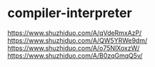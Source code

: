 # compiler-interpreter

https://www.shuzhiduo.com/A/qVdeRmxAzP/
https://www.shuzhiduo.com/A/QW5YRWe9dm/
https://www.shuzhiduo.com/A/o75NlXoxzW/
https://www.shuzhiduo.com/A/B0zqGmqQ5v/
